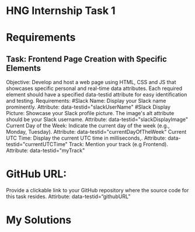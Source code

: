 # HNG Internship Task 1


# Requirements 

## Task: Frontend Page Creation with Specific Elements
Objective: Develop and host a web page using HTML, CSS and JS that showcases specific personal and real-time data attributes. Each required element should have a specified data-testid attribute for easy identification and testing.
Requirements:
#Slack Name:
Display your Slack name prominently.
Attribute: data-testid="slackUserName"
#Slack Display Picture:
Showcase your Slack profile picture.
The image's alt attribute should be your Slack username.
Attribute: data-testid="slackDisplayImage"
Current Day of the Week:
Indicate the current day of the week (e.g., Monday, Tuesday).
Attribute: data-testid="currentDayOfTheWeek"
Current UTC Time:
Display the current UTC time in milliseconds,.
Attribute: data-testid="currentUTCTime"
Track:
Mention your track (e.g Frontend).
Attribute: data-testid="myTrack"
# GitHub URL:
Provide a clickable link to your GitHub repository where the source code for this task resides.
Attirbute: data-testid=“githubURL”


# My Solutions 

